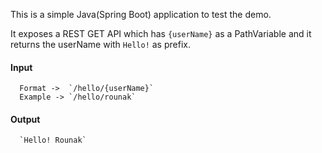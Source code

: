 This is a simple Java(Spring Boot) application to test the demo. 

It exposes a REST GET API which has `{userName}` as a PathVariable and it returns the userName with `Hello!` as prefix.

#### Input
      Format ->  `/hello/{userName}`
      Example -> `/hello/rounak`
      

#### Output
      `Hello! Rounak`    
      
      
      
